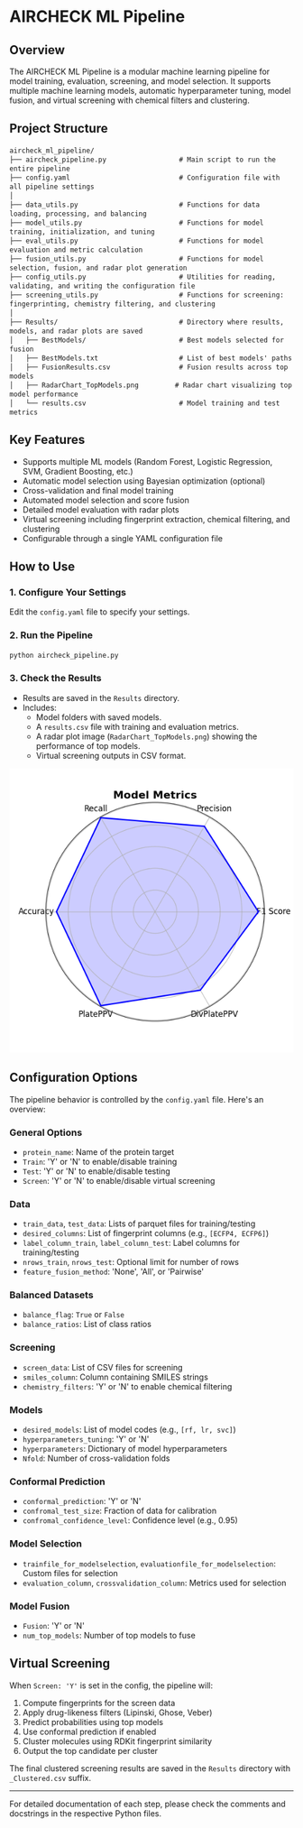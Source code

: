 # AIRCHECK ML Pipeline

## Overview

The AIRCHECK ML Pipeline is a modular machine learning pipeline for model training, evaluation, screening, and model selection. It supports multiple machine learning models, automatic hyperparameter tuning, model fusion, and virtual screening with chemical filters and clustering.

## Project Structure

```
aircheck_ml_pipeline/
├── aircheck_pipeline.py                  # Main script to run the entire pipeline
├── config.yaml                           # Configuration file with all pipeline settings
│
├── data_utils.py                         # Functions for data loading, processing, and balancing
├── model_utils.py                        # Functions for model training, initialization, and tuning
├── eval_utils.py                         # Functions for model evaluation and metric calculation
├── fusion_utils.py                       # Functions for model selection, fusion, and radar plot generation
├── config_utils.py                       # Utilities for reading, validating, and writing the configuration file
├── screening_utils.py                    # Functions for screening: fingerprinting, chemistry filtering, and clustering
│
├── Results/                              # Directory where results, models, and radar plots are saved
│   ├── BestModels/                       # Best models selected for fusion
│   ├── BestModels.txt                    # List of best models' paths
│   ├── FusionResults.csv                 # Fusion results across top models
│   ├── RadarChart_TopModels.png         # Radar chart visualizing top model performance
│   └── results.csv                       # Model training and test metrics
```

## Key Features

* Supports multiple ML models (Random Forest, Logistic Regression, SVM, Gradient Boosting, etc.)
* Automatic model selection using Bayesian optimization (optional)
* Cross-validation and final model training
* Automated model selection and score fusion
* Detailed model evaluation with radar plots
* Virtual screening including fingerprint extraction, chemical filtering, and clustering
* Configurable through a single YAML configuration file

## How to Use

### 1. Configure Your Settings

Edit the `config.yaml` file to specify your settings.

### 2. Run the Pipeline

```bash
python aircheck_pipeline.py
```

### 3. Check the Results

* Results are saved in the `Results` directory.
* Includes:
  * Model folders with saved models.
  * A `results.csv` file with training and evaluation metrics.
  * A radar plot image (`RadarChart_TopModels.png`) showing the performance of top models.
  * Virtual screening outputs in CSV format.

<p align="center">
<img src="Results/RadarChart_TopModels.png" alt="Model Metrics" width="600"/>
</p>

## Configuration Options

The pipeline behavior is controlled by the `config.yaml` file. Here's an overview:

### General Options
- `protein_name`: Name of the protein target
- `Train`: 'Y' or 'N' to enable/disable training
- `Test`: 'Y' or 'N' to enable/disable testing
- `Screen`: 'Y' or 'N' to enable/disable virtual screening

### Data
- `train_data`, `test_data`: Lists of parquet files for training/testing
- `desired_columns`: List of fingerprint columns (e.g., `[ECFP4, ECFP6]`)
- `label_column_train`, `label_column_test`: Label columns for training/testing
- `nrows_train`, `nrows_test`: Optional limit for number of rows
- `feature_fusion_method`: 'None', 'All', or 'Pairwise'

### Balanced Datasets
- `balance_flag`: `True` or `False`
- `balance_ratios`: List of class ratios

### Screening
- `screen_data`: List of CSV files for screening
- `smiles_column`: Column containing SMILES strings
- `chemistry_filters`: 'Y' or 'N' to enable chemical filtering

### Models
- `desired_models`: List of model codes (e.g., `[rf, lr, svc]`)
- `hyperparameters_tuning`: 'Y' or 'N'
- `hyperparameters`: Dictionary of model hyperparameters
- `Nfold`: Number of cross-validation folds

### Conformal Prediction
- `conformal_prediction`: 'Y' or 'N'
- `confromal_test_size`: Fraction of data for calibration
- `confromal_confidence_level`: Confidence level (e.g., 0.95)

### Model Selection
- `trainfile_for_modelselection`, `evaluationfile_for_modelselection`: Custom files for selection
- `evaluation_column`, `crossvalidation_column`: Metrics used for selection

### Model Fusion
- `Fusion`: 'Y' or 'N'
- `num_top_models`: Number of top models to fuse

## Virtual Screening

When `Screen: 'Y'` is set in the config, the pipeline will:
1. Compute fingerprints for the screen data
2. Apply drug-likeness filters (Lipinski, Ghose, Veber)
3. Predict probabilities using top models
4. Use conformal prediction if enabled
5. Cluster molecules using RDKit fingerprint similarity
6. Output the top candidate per cluster

The final clustered screening results are saved in the `Results` directory with `_Clustered.csv` suffix.

---

For detailed documentation of each step, please check the comments and docstrings in the respective Python files.
